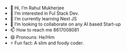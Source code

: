 - 👋 Hi, I’m Rahul Mukherjee
- 👀 I’m interested in Ful Stack Dev.
- 🌱 I’m currently learning Next JS
- 💞️ I’m looking to collaborate on any AI based Start-up
- 📫 How to reach me 8617008081
- 😄 Pronouns: He/Him
- ⚡ Fun fact: A slim and foody coder.

<!---
ALMOSTGOD1999/ALMOSTGOD1999 is a ✨ special ✨ repository because its `README.md` (this file) appears on your GitHub profile.
You can click the Preview link to take a look at your changes.
--->
